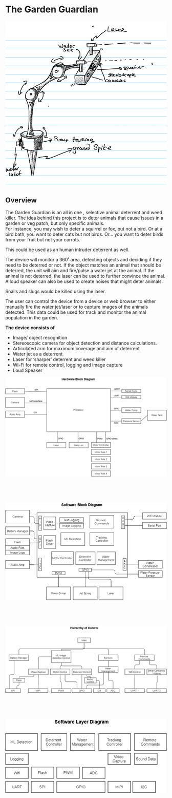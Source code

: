 # The Garden Guardian 
![Alt text](https://github.com/graeme-gets/making-embedded-projects/blob/main/week-one/Guardian-Sketch.png)
## Overview
The Garden Guardian is an all in one , selective animal deterrent and weed killer. The idea behind this project is to deter animals that cause issues in a garden or veg patch, but only specific animals.  
For instance, you may wish to deter a squirrel or fox, but not a bird. Or at a bird bath, you want to deter cats but not birds.  Or… you want to deter birds from your fruit but not your carrots. 

This could be used as an human intruder deterrent as well.

The device will monitor a 360˚ area, detecting objects and deciding if they need to be deterred or not. If the object matches an animal that should be deterred, the unit will aim and fire/pulse a water jet at the animal. If the animal is not deterred, the laser can be used to further convince the animal. 
A loud speaker can also be used to create noises that might deter animals.

Snails and slugs would be killed using the laser. 

The user can control the device from a device or web browser to either manually fire the water jet/laser or to capture images of the animals detected. This data could be used for track and monitor the animal population in the garden. 

**The device consists of**
- Image/ object recognition 
-	Stereoscopic camera for object detection and distance calculations.
-	Articulated arm for maximum coverage and aim of deterrent
-	Water jet as a deterrent 
-	Laser for ‘sharper’ deterrent and weed killer
-	Wi-Fi for remote control, logging and image capture
-	Loud Speaker

<p align="center" >
<kbd>
<img  src="https://github.com/graeme-gets/making-embedded-projects/blob/main/week-one/Hardware-block-diagram.png">
</kbd>
</p>

<br>
<br>
<br>

<p align="center">
  <kbd>
<img  src="https://github.com/graeme-gets/making-embedded-projects/blob/main/week-one/Software-block-diagram.png">
    </kbd>
</p>

<br>
<br>
<br>

<p align="center">
  <kbd>
<img src="https://github.com/graeme-gets/making-embedded-projects/blob/main/week-one/Hierarchy-of-control.png">
    </kbd>
</p>

<br>
<br>
<br>

<p align="center">
  <kbd>
<img src="https://github.com/graeme-gets/making-embedded-projects/blob/main/week-one/Software-Layer-Diagram.png">
    </kbd>
</p>




